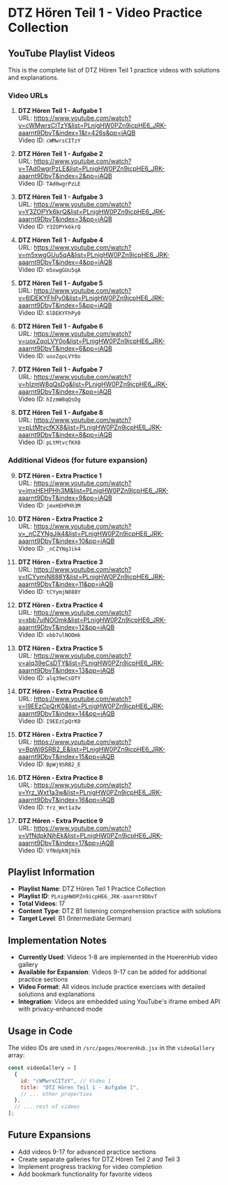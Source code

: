 # DTZ Hören Teil 1 - Video Practice Collection

## YouTube Playlist Videos

This is the complete list of DTZ Hören Teil 1 practice videos with solutions and explanations.

### Video URLs

1. **DTZ Hören Teil 1 - Aufgabe 1**  
   URL: https://www.youtube.com/watch?v=cWMwrsCITzY&list=PLnigHW0PZn9icpHE6_JRK-aaarnt9DbvT&index=1&t=426s&pp=iAQB  
   Video ID: `cWMwrsCITzY`

2. **DTZ Hören Teil 1 - Aufgabe 2**  
   URL: https://www.youtube.com/watch?v=TAd0wgrPzLE&list=PLnigHW0PZn9icpHE6_JRK-aaarnt9DbvT&index=2&pp=iAQB  
   Video ID: `TAd0wgrPzLE`

3. **DTZ Hören Teil 1 - Aufgabe 3**  
   URL: https://www.youtube.com/watch?v=Y3ZOPYk6krQ&list=PLnigHW0PZn9icpHE6_JRK-aaarnt9DbvT&index=3&pp=iAQB  
   Video ID: `Y3ZOPYk6krQ`

4. **DTZ Hören Teil 1 - Aufgabe 4**  
   URL: https://www.youtube.com/watch?v=m5xwgGUu5qA&list=PLnigHW0PZn9icpHE6_JRK-aaarnt9DbvT&index=4&pp=iAQB  
   Video ID: `m5xwgGUu5qA`

5. **DTZ Hören Teil 1 - Aufgabe 5**  
   URL: https://www.youtube.com/watch?v=6lDEKYFhPy0&list=PLnigHW0PZn9icpHE6_JRK-aaarnt9DbvT&index=5&pp=iAQB  
   Video ID: `6lDEKYFhPy0`

6. **DTZ Hören Teil 1 - Aufgabe 6**  
   URL: https://www.youtube.com/watch?v=uoxZqoLVY0o&list=PLnigHW0PZn9icpHE6_JRK-aaarnt9DbvT&index=6&pp=iAQB  
   Video ID: `uoxZqoLVY0o`

7. **DTZ Hören Teil 1 - Aufgabe 7**  
   URL: https://www.youtube.com/watch?v=hIzmW8qQsDg&list=PLnigHW0PZn9icpHE6_JRK-aaarnt9DbvT&index=7&pp=iAQB  
   Video ID: `hIzmW8qQsDg`

8. **DTZ Hören Teil 1 - Aufgabe 8**  
   URL: https://www.youtube.com/watch?v=pLtMtvcfKX8&list=PLnigHW0PZn9icpHE6_JRK-aaarnt9DbvT&index=8&pp=iAQB  
   Video ID: `pLtMtvcfKX8`

### Additional Videos (for future expansion)

9. **DTZ Hören - Extra Practice 1**  
   URL: https://www.youtube.com/watch?v=jmxHEHPHh3M&list=PLnigHW0PZn9icpHE6_JRK-aaarnt9DbvT&index=9&pp=iAQB  
   Video ID: `jmxHEHPHh3M`

10. **DTZ Hören - Extra Practice 2**  
    URL: https://www.youtube.com/watch?v=_nCZYNgJik4&list=PLnigHW0PZn9icpHE6_JRK-aaarnt9DbvT&index=10&pp=iAQB  
    Video ID: `_nCZYNgJik4`

11. **DTZ Hören - Extra Practice 3**  
    URL: https://www.youtube.com/watch?v=tCYymjN888Y&list=PLnigHW0PZn9icpHE6_JRK-aaarnt9DbvT&index=11&pp=iAQB  
    Video ID: `tCYymjN888Y`

12. **DTZ Hören - Extra Practice 4**  
    URL: https://www.youtube.com/watch?v=xbb7ulNOOmk&list=PLnigHW0PZn9icpHE6_JRK-aaarnt9DbvT&index=12&pp=iAQB  
    Video ID: `xbb7ulNOOmk`

13. **DTZ Hören - Extra Practice 5**  
    URL: https://www.youtube.com/watch?v=alq39eCsDTY&list=PLnigHW0PZn9icpHE6_JRK-aaarnt9DbvT&index=13&pp=iAQB  
    Video ID: `alq39eCsDTY`

14. **DTZ Hören - Extra Practice 6**  
    URL: https://www.youtube.com/watch?v=I9EEzCpQrK0&list=PLnigHW0PZn9icpHE6_JRK-aaarnt9DbvT&index=14&pp=iAQB  
    Video ID: `I9EEzCpQrK0`

15. **DTZ Hören - Extra Practice 7**  
    URL: https://www.youtube.com/watch?v=BpWj9SRB2_E&list=PLnigHW0PZn9icpHE6_JRK-aaarnt9DbvT&index=15&pp=iAQB  
    Video ID: `BpWj9SRB2_E`

16. **DTZ Hören - Extra Practice 8**  
    URL: https://www.youtube.com/watch?v=Yrz_Wxt1a3w&list=PLnigHW0PZn9icpHE6_JRK-aaarnt9DbvT&index=16&pp=iAQB  
    Video ID: `Yrz_Wxt1a3w`

17. **DTZ Hören - Extra Practice 9**  
    URL: https://www.youtube.com/watch?v=VfNdpkNjhEk&list=PLnigHW0PZn9icpHE6_JRK-aaarnt9DbvT&index=17&pp=iAQB  
    Video ID: `VfNdpkNjhEk`

## Playlist Information

- **Playlist Name**: DTZ Hören Teil 1 Practice Collection
- **Playlist ID**: `PLnigHW0PZn9icpHE6_JRK-aaarnt9DbvT`
- **Total Videos**: 17
- **Content Type**: DTZ B1 listening comprehension practice with solutions
- **Target Level**: B1 (Intermediate German)

## Implementation Notes

- **Currently Used**: Videos 1-8 are implemented in the HoerenHub video gallery
- **Available for Expansion**: Videos 9-17 can be added for additional practice sections
- **Video Format**: All videos include practice exercises with detailed solutions and explanations
- **Integration**: Videos are embedded using YouTube's iframe embed API with privacy-enhanced mode

## Usage in Code

The video IDs are used in `/src/pages/HoerenHub.jsx` in the `videoGallery` array:

```javascript
const videoGallery = [
  {
    id: "cWMwrsCITzY", // Video 1
    title: "DTZ Hören Teil 1 - Aufgabe 1",
    // ... other properties
  },
  // ... rest of videos
];
```

## Future Expansions

- Add videos 9-17 for advanced practice sections
- Create separate galleries for DTZ Hören Teil 2 and Teil 3
- Implement progress tracking for video completion
- Add bookmark functionality for favorite videos
